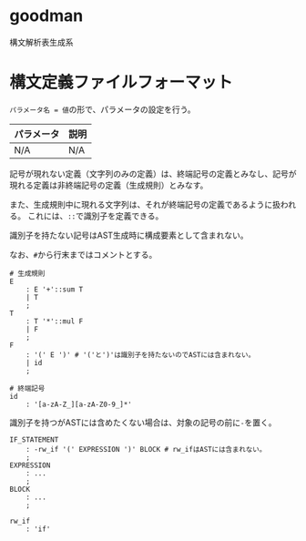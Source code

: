 # goodman

構文解析表生成系

# 構文定義ファイルフォーマット

`パラメータ名 = 値`の形で、パラメータの設定を行う。

| パラメータ | 説明 |
|----|----|
| N/A | N/A |

記号が現れない定義（文字列のみの定義）は、終端記号の定義とみなし、記号が現れる定義は非終端記号の定義（生成規則）とみなす。

また、生成規則中に現れる文字列は、それが終端記号の定義であるように扱われる。
これには、`::`で識別子を定義できる。

識別子を持たない記号はAST生成時に構成要素として含まれない。

なお、`#`から行末まではコメントとする。

```
# 生成規則
E
    : E '+'::sum T
    | T
    ;
T
    : T '*'::mul F
    | F
    ;
F
    : '(' E ')' # '('と')'は識別子を持たないのでASTには含まれない。
    | id
    ;

# 終端記号
id
    : '[a-zA-Z_][a-zA-Z0-9_]*'
```

識別子を持つがASTには含めたくない場合は、対象の記号の前に`-`を置く。

```
IF_STATEMENT
    : -rw_if '(' EXPRESSION ')' BLOCK # rw_ifはASTには含まれない。
    ;
EXPRESSION
    : ...
    ;
BLOCK
    : ...
    ;

rw_if
    : 'if'
```
